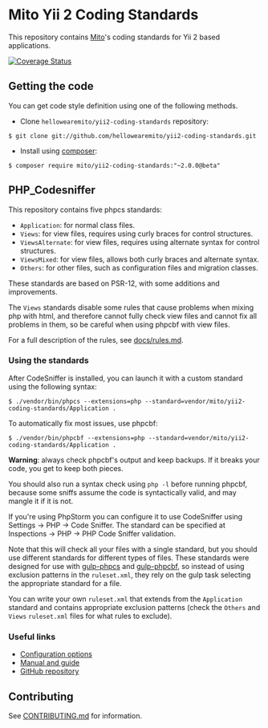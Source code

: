 Mito Yii 2 Coding Standards
===========================

This repository contains [Mito](https://mito.hu/)'s coding standards
for Yii 2 based applications.

[![Coverage Status](https://coveralls.io/repos/github/hellowearemito/yii2-coding-standards/badge.svg?branch=master)](https://coveralls.io/github/hellowearemito/yii2-coding-standards?branch=master)

Getting the code
----------------

You can get code style definition using one of the following methods.

* Clone `hellowearemito/yii2-coding-standards` repository:

```
$ git clone git://github.com/hellowearemito/yii2-coding-standards.git
```

* Install using [composer](https://getcomposer.org/download/):

```
$ composer require mito/yii2-coding-standards:"~2.0.0@beta"
```

PHP_Codesniffer
---------------

This repository contains five phpcs standards:

* `Application`: for normal class files.
* `Views`: for view files, requires using curly braces for control structures.
* `ViewsAlternate`: for view files, requires using alternate syntax for control structures.
* `ViewsMixed`: for view files, allows both curly braces and alternate syntax.
* `Others`: for other files, such as configuration files and migration classes.

These standards are based on PSR-12, with some additions and improvements.

The `Views` standards disable some rules that cause problems when mixing php with html,
and therefore cannot fully check view files and cannot fix all problems in them,
so be careful when using phpcbf with view files.

For a full description of the rules, see [docs/rules.md](docs/rules.md).

### Using the standards

After CodeSniffer is installed, you can launch it with a custom standard using the following syntax:

```
$ ./vendor/bin/phpcs --extensions=php --standard=vendor/mito/yii2-coding-standards/Application .
```

To automatically fix most issues, use phpcbf:

```
$ ./vendor/bin/phpcbf --extensions=php --standard=vendor/mito/yii2-coding-standards/Application .
```

**Warning**: always check phpcbf's output and keep backups. If it breaks your code, you get to keep both pieces.

You should also run a syntax check using `php -l` before running phpcbf,
because some sniffs assume the code is syntactically valid, and may mangle it if it is not.

If you're using PhpStorm you can configure it to use CodeSniffer using Settings → PHP → Code Sniffer.
The standard can be specified at Inspections → PHP → PHP Code Sniffer validation.

Note that this will check all your files with a single standard, but you should use different standards
for different types of files.
These standards were designed for use with [gulp-phpcs](https://www.npmjs.com/package/gulp-phpcs) and [gulp-phpcbf](https://www.npmjs.com/package/gulp-phpcbf),
so instead of using exclusion patterns in the `ruleset.xml`, they rely on the gulp task selecting
the appropriate standard for a file.

You can write your own `ruleset.xml` that extends from the `Application` standard
and contains appropriate exclusion patterns (check the `Others` and `Views` `ruleset.xml` files for what rules to exclude).

### Useful links

* [Configuration options](http://pear.php.net/manual/en/package.php.php-codesniffer.config-options.php)
* [Manual and guide](http://pear.php.net/manual/en/package.php.php-codesniffer.php)
* [GitHub repository](https://github.com/squizlabs/PHP_CodeSniffer)

Contributing
------------

See [CONTRIBUTING.md](CONTRIBUTING.md) for information.
